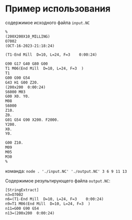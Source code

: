 # Пример использования

содержимое исходного файла `input.NC`

```txt
%
(200X200X10_MILLING)
O7002
(OCT-16-2023-21:18:24)

(T1-End Mill  D=10, L=24, F=3    0:00:24)

G90 G17 G40 G80 G00
T1 M06(End Mill  D=10, L=24, F=3  )
T1
G00 G90 G54
G43 H1 G00 Z20.
(200x200  0:00:24)
S6000 M03
G00 X0. Y0.
M08
S6000
Z10.
Z0.
G01 G54 G90 X200. F2000.
Y200.
X0.
Y0.

G00 Z10.
M09
M05
M30
%
```

команда:
`node . './input.NC' './output.NC' 3 6 9 11 13`

Содержимое результирующего файла `output.NC`:

```txt
[StringExtract]
n3=O7002
n6=(T1-End Mill  D=10, L=24, F=3    0:00:24)
n9=T1 M06(End Mill  D=10, L=24, F=3  )
n11=G00 G90 G54
n13=(200x200  0:00:24)
```
